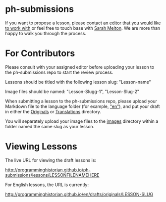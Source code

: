 # ph-submissions

If you want to propose a lesson, please contact [an editor that you would like to work with](http://programminghistorian.org/project-team)  or feel free to touch base with [Sarah Melton](mailto:sarah.melton1@gmail.com). We are more than happy to walk you through the process.

# For Contributors

Please consult with your assigned editor before uploading your lesson to the ph-submissions repo to start the review process.

Lessons should be titled with the following lesson slug: "Lesson-name"

Image files should be named: "Lesson-Slugg-1", "Lesson-Slug-2"

When submitting a lesson to the ph-submissions repo, please upload your Markdown file to the language folder (for example, ["en"](https://github.com/programminghistorian/ph-submissions/tree/gh-pages/en)), and put your draft in either the [Originals](https://github.com/programminghistorian/ph-submissions/tree/gh-pages/en/drafts/originals) or [Translations](https://github.com/programminghistorian/ph-submissions/tree/gh-pages/en/drafts/translations) directory.

You will separately upload your image files to the [images](https://github.com/programminghistorian/ph-submissions/tree/gh-pages/images) directory within a folder named the same slug as your lesson.

# Viewing Lessons

The live URL for viewing the draft lessons is:

http://programminghistorian.github.io/ph-submissions/lessons/LESSONFILENAMEHERE

For English lessons, the URL is currently:

http://programminghistorian.github.io/en/drafts/originals/LESSON-SLUG
